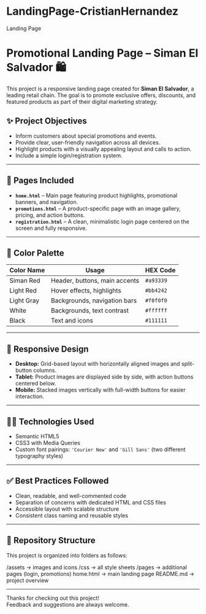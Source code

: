 # LandingPage-CristianHernandez
Landing Page

# Promotional Landing Page – Siman El Salvador 🛍️

This project is a responsive landing page created for **Siman El Salvador**, a leading retail chain. The goal is to promote exclusive offers, discounts, and featured products as part of their digital marketing strategy.

## ✨ Project Objectives

- Inform customers about special promotions and events.
- Provide clear, user-friendly navigation across all devices.
- Highlight products with a visually appealing layout and calls to action.
- Include a simple login/registration system.

---

## 📄 Pages Included

- **`home.html`** – Main page featuring product highlights, promotional banners, and navigation.
- **`promotions.html`** – A product-specific page with an image gallery, pricing, and action buttons.
- **`registration.html`** – A clean, minimalistic login page centered on the screen and fully responsive.

---

## 🎨 Color Palette

| Color Name   | Usage                         | HEX Code     |
|--------------|-------------------------------|--------------|
| Siman Red    | Header, buttons, main accents | `#a93339`    |
| Light Red    | Hover effects, highlights     | `#bb4242`    |
| Light Gray   | Backgrounds, navigation bars  | `#f0f0f0`    |
| White        | Backgrounds, text contrast    | `#ffffff`    |
| Black        | Text and icons                | `#111111`    |

---

## 📱 Responsive Design

- **Desktop:** Grid-based layout with horizontally aligned images and split-button columns.
- **Tablet:** Product images are displayed side by side, with action buttons centered below.
- **Mobile:** Stacked images vertically with full-width buttons for easier interaction.

---

## 🧑‍💻 Technologies Used

- Semantic HTML5
- CSS3 with Media Queries
- Custom font pairings: `'Courier New'` and `'Gill Sans'` (two different typography styles)

---

## ✅ Best Practices Followed

- Clean, readable, and well-commented code
- Separation of concerns with dedicated HTML and CSS files
- Accessible layout with scalable structure
- Consistent class naming and reusable styles

---

## 🔗 Repository Structure

This project is organized into folders as follows:

/assets → images and icons
/css → all style sheets
/pages → additional pages (login, promotions)
home.html → main landing page
README.md → project overview

---

Thanks for checking out this project!  
Feedback and suggestions are always welcome.
